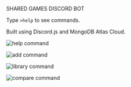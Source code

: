 SHARED GAMES DISCORD BOT

Type `>help` to see commands.

Built using Discord.js and MongoDB Atlas Cloud.

![help command](https://i.imgur.com/i0wao98.png)

![add command](https://i.imgur.com/QWVYo4J.png)

![library command](https://i.imgur.com/OOcyKg0.png)

![compare command](https://i.imgur.com/AFYNTGy.png)
